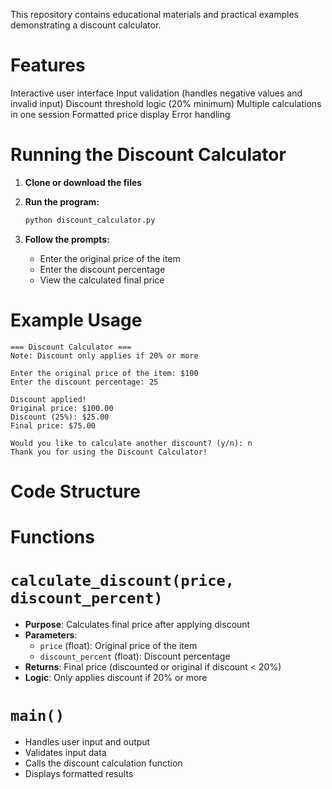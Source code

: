This repository contains educational materials and practical examples demonstrating a discount calculator.

# Features
 Interactive user interface
 Input validation (handles negative values and invalid input)
 Discount threshold logic (20% minimum)
 Multiple calculations in one session
 Formatted price display
 Error handling


# Running the Discount Calculator
1. **Clone or download the files**
2. **Run the program:**
   ```bash
   python discount_calculator.py
   ```

3. **Follow the prompts:**
   - Enter the original price of the item
   - Enter the discount percentage
   - View the calculated final price

# Example Usage

```
=== Discount Calculator ===
Note: Discount only applies if 20% or more

Enter the original price of the item: $100
Enter the discount percentage: 25

Discount applied!
Original price: $100.00
Discount (25%): $25.00
Final price: $75.00

Would you like to calculate another discount? (y/n): n
Thank you for using the Discount Calculator!
```

# Code Structure

# Functions

# `calculate_discount(price, discount_percent)`
- **Purpose**: Calculates final price after applying discount
- **Parameters**: 
  - `price` (float): Original price of the item
  - `discount_percent` (float): Discount percentage
- **Returns**: Final price (discounted or original if discount < 20%)
- **Logic**: Only applies discount if 20% or more

# `main()`
- Handles user input and output
- Validates input data
- Calls the discount calculation function
- Displays formatted results

